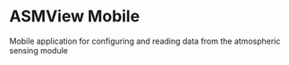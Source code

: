 # ASMView Mobile

Mobile application for configuring and reading data from the atmospheric sensing module
